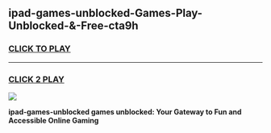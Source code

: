 
## ipad-games-unblocked-Games-Play-Unblocked-&-Free-cta9h
<h3>
<a href="https://premium76.site?title=ipad-games-unblocked&ref=24A">CLICK TO PLAY</a></h3>
<hr>

<h3>
<a href="https://premium76.site?title=ipad-games-unblocked&ref=24A">CLICK 2 PLAY</a>
  
</h3>

<a href="https://premium76.site?title=ipad-games-unblocked&ref=24A"><img src="https://clearcache.store/games.png"></a>


**ipad-games-unblocked games unblocked: Your Gateway to Fun and Accessible Online Gaming**

